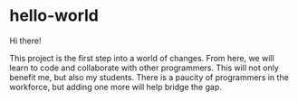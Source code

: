 # hello-world


Hi there! 

This project is the first step into a world of changes. From here, we will learn to code and collaborate with other programmers. This will not only benefit me, but also my students. There is a paucity of programmers in the workforce, but adding one more will help bridge the gap. 
